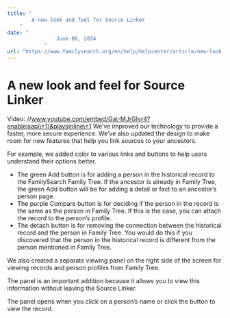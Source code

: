 ```yaml
---
title: "
        A new look and feel for Source Linker
    "
date: "
                June 06, 2024
            "
url: "https://www.familysearch.org/en/help/helpcenter/article/new-look-and-feel"
---
```


# A new look and feel for Source Linker

Video: //www.youtube.com/embed/Ga\-MJrGIvr4?enablejsapi\=1\&playsinline\=1
We’ve improved our technology to provide a faster, more secure experience. We’ve also updated the design to make room for new features that help you link sources to your ancestors.

For example, we added color to various links and buttons to help users understand their options better.

* The green Add button is for adding a person in the historical record to the FamilySearch Family Tree. If the ancestor is already in Family Tree, the green Add button will be for adding a detail or fact to an ancestor’s person page.
* The purple Compare button is for deciding if the person in the record is the same as the person in Family Tree. If this is the case, you can attach the record to the person’s profile.
* The detach button is for removing the connection between the historical record and the person in Family Tree. You would do this if you discovered that the person in the historical record is different from the person mentioned in Family Tree.

We also created a separate viewing panel on the right side of the screen for viewing records and person profiles from Family Tree.

The panel is an important addition because it allows you to view this information without leaving the Source Linker.

The panel opens when you click on a person’s name or click the button to view the record.